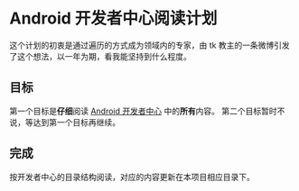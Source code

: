 Android 开发者中心阅读计划
================================

这个计划的初衷是通过遍历的方式成为领域内的专家，由 tk 教主的一条微博引发了这个想法，以一年为期，看我能坚持到什么程度。


## 目标

第一个目标是**仔细**阅读 [Android 开发者中心](http://developer.android.com/) 中的**所有**内容。
第二个目标暂时不说，等达到第一个目标再继续。 

## 完成 

按开发者中心的目录结构阅读，对应的内容更新在本项目相应目录下。

